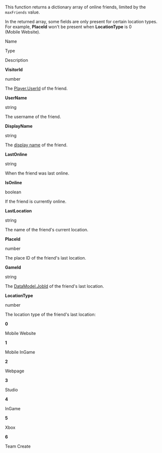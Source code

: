 This function returns a dictionary array of online friends, limited by the `maxFriends` value.

In the returned array, some fields are only present for certain location types. For example, **PlaceId** won't be present when **LocationType** is 0 (Mobile Website).

Name

Type

Description

**VisitorId**

number

The [Player.UserId](https://developer.roblox.com/en-us/api-reference/property/Player/UserId) of the friend.

**UserName**

string

The username of the friend.

**DisplayName**

string

The [display name](https://developer.roblox.com/en-us/api-reference/property/Player/DisplayName) of the friend.

**LastOnline**

string

When the friend was last online.

**IsOnline**

boolean

If the friend is currently online.

**LastLocation**

string

The name of the friend's current location.

**PlaceId**

number

The place ID of the friend's last location.

**GameId**

string

The [DataModel.JobId](https://developer.roblox.com/en-us/api-reference/property/DataModel/JobId) of the friend's last location.

**LocationType**

number

The location type of the friend's last location:

**0**

Mobile Website

**1**

Mobile InGame

**2**

Webpage

**3**

Studio

**4**

InGame

**5**

Xbox

**6**

Team Create